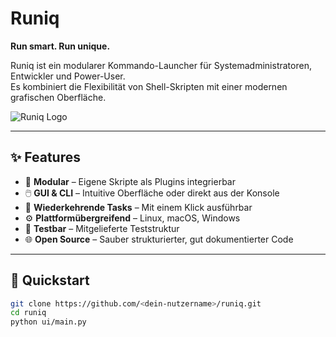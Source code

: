 # Runiq

**Run smart. Run unique.**

Runiq ist ein modularer Kommando-Launcher für Systemadministratoren, Entwickler und Power-User.  
Es kombiniert die Flexibilität von Shell-Skripten mit einer modernen grafischen Oberfläche.

![Runiq Logo](assets/logo.png)

---

## ✨ Features

- 🧩 **Modular** – Eigene Skripte als Plugins integrierbar
- 🖱️ **GUI & CLI** – Intuitive Oberfläche oder direkt aus der Konsole
- 🔁 **Wiederkehrende Tasks** – Mit einem Klick ausführbar
- ⚙️ **Plattformübergreifend** – Linux, macOS, Windows
- 🧪 **Testbar** – Mitgelieferte Teststruktur
- 🌐 **Open Source** – Sauber strukturierter, gut dokumentierter Code

---

## 🚀 Quickstart

```bash
git clone https://github.com/<dein-nutzername>/runiq.git
cd runiq
python ui/main.py
